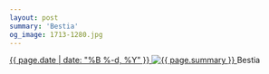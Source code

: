 ```yaml
---
layout: post
summary: 'Bestia'
og_image: 1713-1280.jpg
---
```


<p>
 <time>
  <a href="/1713">
   {{ page.date | date: "%B %-d, %Y" }}
  </a>
 </time>
 <a href="/1713">
  <img alt="{{ page.summary }}" data-taken="12/2/2022" sizes="(min-width: 700px) 50vw, calc(100vw - 2rem)" src="{{ site.assets_url }}/1713-640.jpg" srcset="{{ site.assets_url }}/1713-320.jpg 320w, {{ site.assets_url }}/1713-640.jpg 640w, {{ site.assets_url }}/1713-960.jpg 960w, {{ site.assets_url }}/1713-1280.jpg 1280w"/>
 </a>
 <span>
  Bestia
 </span>
</p>
